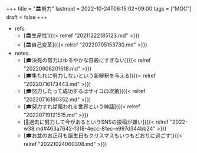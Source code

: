 +++
title = "🏛努力"
lastmod = 2022-10-24T06:15:02+09:00
tags = ["MOC"]
draft = false
+++

-   refs.
    -   [🏛生産性]({{< relref "20211222185123.md" >}})
    -   [🏛自己変革]({{< relref "20220705153730.md" >}})
-   notes.
    -   [🎓決死の努力はゆるやかな自殺にすぎない]({{< relref "20220606201618.md" >}})
    -   [🎓隼たれに努力しないという新解釈を与える]({{< relref "20220716173443.md" >}})
    -   [🎓努力したって成功するはサイコロ次第]({{< relref "20220716180352.md" >}})
    -   [🎓努力すれば報われる世界という神話]({{< relref "20220719121515.md" >}})
    -   [💭過去に努力して今があるというSNSの投稿が嫌い]({{< relref "2022-w38.md#463a7642-f318-4ecc-81ec-e997d344bb24" >}})
    -   [🎓お盆のお正月も誕生日もクリスマスもいつもどおりに過ごす]({{< relref "20221024060308.md" >}})

